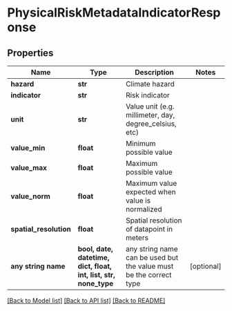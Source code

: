 # PhysicalRiskMetadataIndicatorResponse


## Properties
Name | Type | Description | Notes
------------ | ------------- | ------------- | -------------
**hazard** | **str** | Climate hazard | 
**indicator** | **str** | Risk indicator | 
**unit** | **str** | Value unit (e.g. millimeter, day, degree_celsius, etc) | 
**value_min** | **float** | Minimum possible value | 
**value_max** | **float** | Maximum possible value | 
**value_norm** | **float** | Maximum value expected when value is normalized | 
**spatial_resolution** | **float** | Spatial resolution of datapoint in meters | 
**any string name** | **bool, date, datetime, dict, float, int, list, str, none_type** | any string name can be used but the value must be the correct type | [optional]

[[Back to Model list]](../README.md#documentation-for-models) [[Back to API list]](../README.md#documentation-for-api-endpoints) [[Back to README]](../README.md)


